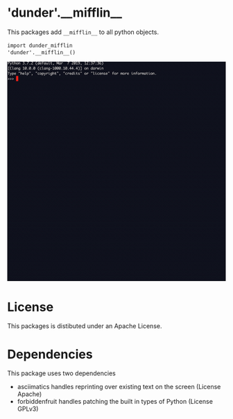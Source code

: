 # 'dunder'.\_\_mifflin\_\_

This packages add `__mifflin__` to all python objects.

    import dunder_mifflin
    'dunder'.__mifflin__()

![Demo](demo.gif)


# License
This packages is distibuted under an Apache License.

# Dependencies
This package uses two dependencies

- asciimatics handles reprinting over existing text on the screen (License Apache)
- forbiddenfruit handles patching the built in types of Python (License GPLv3)